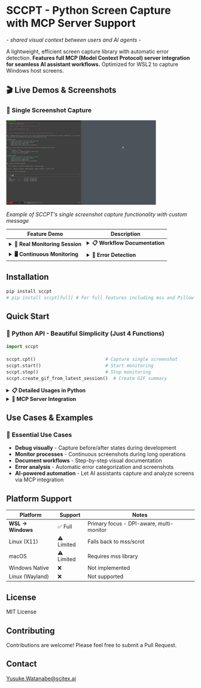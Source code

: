 <!-- ---
!-- Timestamp: 2025-08-23 23:17:24
!-- Author: ywatanabe
!-- File: /home/ywatanabe/proj/sccpt/README.md
!-- --- -->

# SCCPT - Python Screen Capture with MCP Server Support
*- shared visual context between users and AI agents -*

A lightweight, efficient screen capture library with automatic error detection. **Features full MCP (Model Context Protocol) server integration for seamless AI assistant workflows.** Optimized for WSL2 to capture Windows host screens.

## 🎬 Live Demos & Screenshots

### 📸 Single Screenshot Capture
<img src="docs/screenshots/demo-single-capture.jpg" width="400" alt="Demo Screenshot">

*Example of SCCPT's single screenshot capture functionality with custom message*

| Feature Demo | Description |
|--------------|-------------|
| <details><summary><strong>🔄 Real Monitoring Session</strong></summary><img src="docs/screenshots/monitoring-session-demo.gif" width="280" alt="Real Monitoring Demo"><br><em>Real GIF from actual monitoring session</em><br><br><strong>Session Details:</strong><br>• 30s monitoring interval<br>• 11 automatic captures<br>• 2.8MB optimized GIF<br>• JPEG compression<br>• Timestamp-based naming</details> | <details><summary><strong>📋 Workflow Documentation</strong></summary><img src="docs/screenshots/workflow_demo.gif" width="280" alt="Workflow Demo"><br><em>Step-by-step process capture (230KB, 7 frames)</em><br><br><strong>Features:</strong><br>• Sequential capture<br>• Auto file organization<br>• Visual documentation<br>• Efficient compression</details> |
| <details><summary><strong>🖥️ Continuous Monitoring</strong></summary><img src="docs/screenshots/monitoring_demo.gif" width="280" alt="Monitoring Demo"><br><em>Real-time progress tracking (429KB, 12 frames)</em><br><br><strong>Technical:</strong><br>• Real-time monitoring<br>• Progress visualization<br>• Frame compression<br>• Session management</details> | <details><summary><strong>🚨 Error Detection</strong></summary><img src="docs/screenshots/error_detection_demo.gif" width="280" alt="Error Detection Demo"><br><em>Context-aware categorization (322KB, 5 frames)</em><br><br><strong>Smart Features:</strong><br>• Error detection<br>• stdout/stderr tagging<br>• Exception integration<br>• Intelligent naming</details> |


## Installation

```bash
pip install sccpt
# pip install sccpt[full] # For full features including mss and Pillow support:
```

## Quick Start

### 🐍 Python API - Beautiful Simplicity (Just 4 Functions)

```python
import sccpt

sccpt.cpt()                          # Capture single screenshot
sccpt.start()                        # Start monitoring  
sccpt.stop()                         # Stop monitoring
sccpt.create_gif_from_latest_session()  # Create GIF summary
```

<details>
<summary><strong>📋 Detailed Usages in Python</strong></summary>

### 🐛 Debug Your Code Visually

```python
import sccpt

def process_data(df):
    sccpt.cpt("before transformation")
    df = df.transform(complex_operation)
    sccpt.cpt("after transformation")
    return df
```

### 🚨 Automatic Error Screenshots

```python
import sccpt

try:
    selenium_driver.click(button)
    api_response = fetch_data()
except Exception as e:
    sccpt.cpt()  # Auto-adds -stderr suffix
    raise
```

### 🔍 Monitor Long-Running Processes

```python
import sccpt

sccpt.start()  # Start taking screenshots every second
train_model()  # Your long operation
sccpt.stop()
```

### 🎬 Create GIF Summaries

```python
import sccpt

sccpt.start()
# ... your process ...  
sccpt.stop()
sccpt.create_gif_from_latest_session()
# 📹 GIF created: ~/.cache/sccpt/20250823_104523_summary.gif
```

## Configuration

All configuration through function parameters - no config files needed!

```python
sccpt.start(
    output_dir="~/screenshots",  # Where to save
    interval=2.0,                # Seconds between captures
    quality=85,                  # JPEG quality (1-100)
    verbose=False                # Silent mode
)
```

## File Structure

```
~/.cache/sccpt/
├── 20250823_104523-message-stdout.jpg    # Normal capture
├── 20250823_104525-error-stderr.jpg      # Error capture  
└── 20250823_104530_0001_*.jpg            # Monitoring mode

Cache automatically managed (1GB default limit, oldest files removed)
```

## Requirements

- Python 3.7+
- WSL environment (for Windows capture)
- PowerShell access to Windows host

Optional:
- `Pillow` - JPEG compression (recommended)
- `mss` - Cross-platform fallback

</details>

<details>
<summary><strong>🤖 MCP Server Integration</strong></summary>

- **AI Assistant Ready** - Built-in MCP server for Claude Code and other AI assistants
- **Direct Screenshot Control** - AI can capture, monitor, and analyze screenshots programmatically
- **Automated Workflows** - Perfect for debugging, documentation, and monitoring tasks
- **Real-time Interaction** - AI assistants can respond to visual changes instantly

### Setup - Just Add JSON!

```json
// Add to your Claude Code settings
{
  "mcpServers": {
    "sccpt": {
      "command": "python", 
      "args": ["/path/to/sccpt/mcp_server_sccpt.py"]
    }
  }
}
```

### Available MCP Tools

**Core Capture:**
- `capture_screenshot` - Take single screenshots with custom messages
- `start_monitoring` / `stop_monitoring` - Continuous monitoring at configurable intervals
- `get_monitoring_status` - Check current monitoring status

**Analysis & Management:**
- `analyze_screenshot` - AI-powered error detection and categorization
- `list_recent_screenshots` - Browse capture history by category (stdout/stderr)
- `clear_cache` - Manage screenshot cache size

**Advanced Features:**
- `create_gif` - Generate animated summaries from monitoring sessions
- `list_sessions` - List available sessions for GIF creation

</details>


## Use Cases & Examples

### 📸 **Essential Use Cases**
- **Debug visually** - Capture before/after states during development  
- **Monitor processes** - Continuous screenshots during long operations
- **Document workflows** - Step-by-step visual documentation
- **Error analysis** - Automatic error categorization and screenshots
- **AI-powered automation** - Let AI assistants capture and analyze screens via MCP integration


## Platform Support

| Platform | Support | Notes |
|----------|---------|-------|
| **WSL → Windows** | ✅ Full | Primary focus - DPI-aware, multi-monitor |
| Linux (X11) | ⚠️ Limited | Falls back to mss/scrot |
| macOS | ⚠️ Limited | Requires mss library |
| Windows Native | ❌ | Not implemented |
| Linux (Wayland) | ❌ | Not supported |


## License

MIT License

## Contributing

Contributions are welcome! Please feel free to submit a Pull Request.

## Contact
Yusuke.Watanabe@scitex.ai

<!-- EOF -->